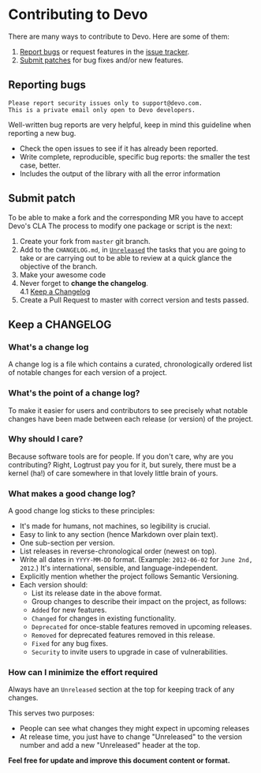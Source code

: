# Contributing to Devo

There are many ways to contribute to Devo. Here are some of them:

1. [Report bugs](#reporting-bugs) or request features in the [issue tracker](issues).
2. [Submit patches](#submit-patch) for bug fixes and/or new features.

## Reporting bugs

```
Please report security issues only to support@devo.com.
This is a private email only open to Devo developers.
```

Well-written bug reports are very helpful, keep in mind this guideline when reporting a new bug.

* Check the open issues to see if it has already been reported.
* Write complete, reproducible, specific bug reports: the smaller the test case,
 better.
* Includes the output of the library with all the error information

## Submit patch

To be able to make a fork and the corresponding MR you have to accept Devo's CLA
The process to modify one package or script is the next:

1. Create your fork from `master` git branch.
2. Add to the `CHANGELOG.md`, in [`Unreleased`](#how-can-i-minimize-the-effort-required) the tasks that you are going to take or are carrying out to be able to review at a quick glance the objective of the branch.
3. Make your awesome code
4. Never forget to **change the changelog**.  
4.1 [Keep a Changelog](http://keepachangelog.com/en/1.0.0/)
5. Create a Pull Request to master with correct version and tests passed.

## Keep a CHANGELOG

### What's a change log

A change log is a file which contains a curated, chronologically ordered list of
notable changes for each version of a project.

### What's the point of a change log?

To make it easier for users and contributors to see precisely what notable
changes have been made between each release (or version) of the project.

### Why should I care?

Because software tools are for people. If you don't care, why are you
contributing? Right, Logtrust pay you for it, but surely, there must be a kernel
 (ha!) of care somewhere in that lovely little brain of yours.

### What makes a good change log?

A good change log sticks to these principles:

* It's made for humans, not machines, so legibility is crucial.
* Easy to link to any section (hence Markdown over plain text).
* One sub-section per version.
* List releases in reverse-chronological order (newest on top).
* Write all dates in `YYYY-MM-DD` format. (Example: `2012-06-02`
for `June 2nd, 2012`.) It's international, sensible, and language-independent.
* Explicitly mention whether the project follows Semantic Versioning.
* Each version should:
  * List its release date in the above format.
  * Group changes to describe their impact on the project, as follows:
  * `Added` for new features.
  * `Changed` for changes in existing functionality.
  * `Deprecated` for once-stable features removed in upcoming releases.
  * `Removed` for deprecated features removed in this release.
  * `Fixed` for any bug fixes.
  * `Security` to invite users to upgrade in case of vulnerabilities.

### How can I minimize the effort required

Always have an `Unreleased` section at the top for keeping track of any changes.

This serves two purposes:

* People can see what changes they might expect in upcoming releases
* At release time, you just have to change "Unreleased" to the version number and add a new "Unreleased" header at the top.

**Feel free for update and improve this document content or format.**<br/>
